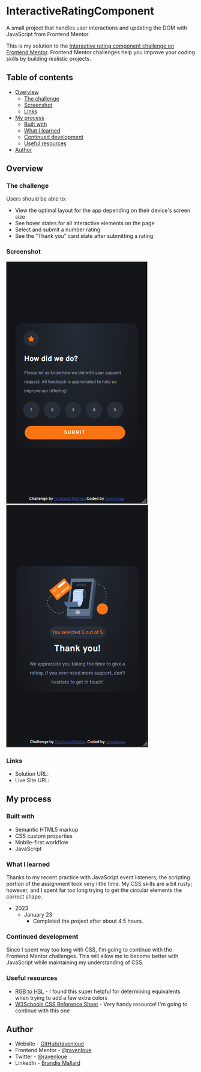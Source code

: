 # InteractiveRatingComponent
 A small project that handles user interactions and updating the DOM with JavaScript from Frontend Mentor

This is my solution to the [Interactive rating component challenge on Frontend Mentor](https://www.frontendmentor.io/challenges/interactive-rating-component-koxpeBUmI). Frontend Mentor challenges help you improve your coding skills by building realistic projects. 

## Table of contents

- [Overview](#overview)
  - [The challenge](#the-challenge)
  - [Screenshot](#screenshot)
  - [Links](#links)
- [My process](#my-process)
  - [Built with](#built-with)
  - [What I learned](#what-i-learned)
  - [Continued development](#continued-development)
  - [Useful resources](#useful-resources)
- [Author](#author)

## Overview

### The challenge

Users should be able to:

- View the optimal layout for the app depending on their device's screen size
- See hover states for all interactive elements on the page
- Select and submit a number rating
- See the "Thank you" card state after submitting a rating

### Screenshot

![ratingsPage](./images/ratingSS.png)
![thanksPage](./images/thanksSS.png)

### Links

- Solution URL: 
- Live Site URL: 

## My process

### Built with

- Semantic HTML5 markup
- CSS custom properties
- Mobile-first workflow
- JavaScript

### What I learned

Thanks to my recent practice with JavaScript event listeners; the scripting portion of the assignment took very little time. My CSS skills are a bit rusty; however, and I spent far too long trying to get the circular elements the correct shape.

- 2023
  - January 23
    - Completed the project after about 4.5 hours.

### Continued development

Since I spent way too long with CSS, I'm going to continue with the Frontend Mentor challenges. This will allow me to become better with JavaScript while maintaining my understanding of CSS. 

### Useful resources

- [RGB to HSL](https://www.rapidtables.com/convert/color/rgb-to-hsl.html) - I found this super helpful for determining equivalents when trying to add a few extra colors 
- [W3Schools CSS Reference Sheet](https://www.w3schools.com/cssref/) - Very handy resource! I'm going to continue with this one

## Author

- Website - [GitHub/ravenloue](https://github.com/ravenloue)
- Frontend Mentor - [@ravenloue](https://www.frontendmentor.io/profile/ravenloue)
- Twitter - [@ravenloue](https://www.twitter.com/ravenloue)
- LinkedIn - [Brandie Mallard](https://www.linkedin.com/in/brandie-mallard-0554aa219/)